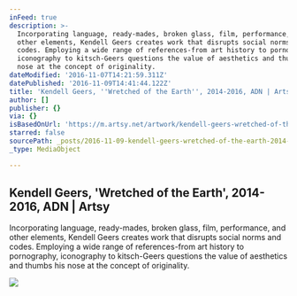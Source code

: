 ```yaml
---
inFeed: true
description: >-
  Incorporating language, ready-mades, broken glass, film, performance, and
  other elements, Kendell Geers creates work that disrupts social norms and
  codes. Employing a wide range of references-from art history to pornography,
  iconography to kitsch-Geers questions the value of aesthetics and thumbs his
  nose at the concept of originality.
dateModified: '2016-11-07T14:21:59.311Z'
datePublished: '2016-11-09T14:41:44.122Z'
title: 'Kendell Geers, ''Wretched of the Earth'', 2014-2016, ADN | Artsy'
author: []
publisher: {}
via: {}
isBasedOnUrl: 'https://m.artsy.net/artwork/kendell-geers-wretched-of-the-earth'
starred: false
sourcePath: _posts/2016-11-09-kendell-geers-wretched-of-the-earth-2014-2016-adn-or-art.md
_type: MediaObject

---
```

<article style=""><h1>Kendell Geers, 'Wretched of the Earth', 2014-2016, ADN | Artsy</h1><p>Incorporating language, ready-mades, broken glass, film, performance, and other elements, Kendell Geers creates work that disrupts social norms and codes. Employing a wide range of references-from art history to pornography, iconography to kitsch-Geers questions the value of aesthetics and thumbs his nose at the concept of originality.</p><img src="https://d32dm0rphc51dk.cloudfront.net/iWiDrBw9vrb8LJzsbevx_g/large.jpg" /></article>
